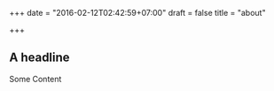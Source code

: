 +++
date = "2016-02-12T02:42:59+07:00"
draft = false
title = "about"

+++

## A headline

Some Content
